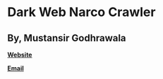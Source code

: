 # Dark Web Narco Crawler
## By, Mustansir Godhrawala

**[Website](https://www.mustansirg.in)**

**[Email](mailto:me@mustansirg.in)**
